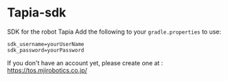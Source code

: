 # Tapia-sdk
SDK for the robot Tapia
Add the following to your `gradle.properties` to use:
```
sdk_username=yourUserName
sdk_password=yourPassword
```

If you don't have an account yet, please create one at :
https://tos.mjirobotics.co.jp/